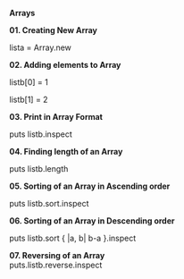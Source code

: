 **Arrays**  

**01. Creating New Array**

lista = Array.new  

**02. Adding elements to Array**

listb[0] = 1  

listb[1] = 2  


**03. Print in Array Format**

puts listb.inspect    


**04. Finding length of an Array**  

puts listb.length   

**05. Sorting of an Array in Ascending order**   

 puts listb.sort.inspect   
 

**06. Sorting of an Array in Descending order**  

puts listb.sort { |a, b| b-a }.inspect   

**07. Reversing of an Array**  
puts.listb.reverse.inspect  



